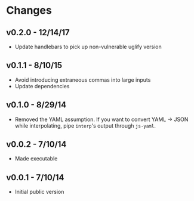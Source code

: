 # Changes

## v0.2.0 - 12/14/17

* Update handlebars to pick up non-vulnerable uglify version

## v0.1.1 - 8/10/15

* Avoid introducing extraneous commas into large inputs
* Update dependencies

## v0.1.0 - 8/29/14

* Removed the YAML assumption. If you want to convert YAML → JSON while
  interpolating, pipe `interp`'s output through `js-yaml`.

## v0.0.2 - 7/10/14

* Made executable

## v0.0.1 - 7/10/14

* Initial public version
